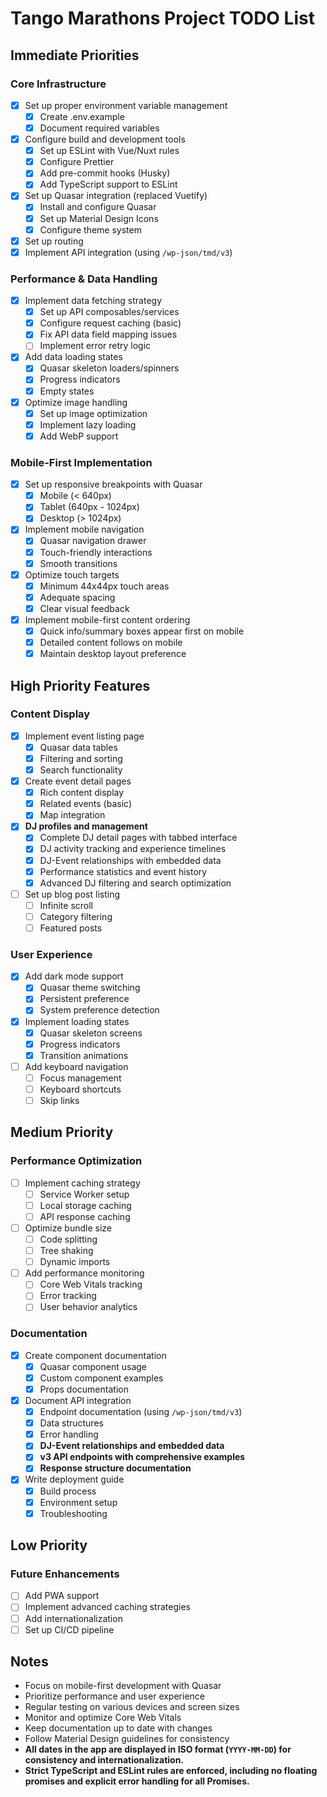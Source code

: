 # Tango Marathons Project TODO List

## Immediate Priorities

### Core Infrastructure

- [x] Set up proper environment variable management
  - [x] Create .env.example
  - [x] Document required variables
- [x] Configure build and development tools
  - [x] Set up ESLint with Vue/Nuxt rules
  - [x] Configure Prettier
  - [x] Add pre-commit hooks (Husky)
  - [x] Add TypeScript support to ESLint
- [x] Set up Quasar integration (replaced Vuetify)
  - [x] Install and configure Quasar
  - [x] Set up Material Design Icons
  - [x] Configure theme system
- [x] Set up routing
- [x] Implement API integration (using `/wp-json/tmd/v3`)

### Performance & Data Handling

- [x] Implement data fetching strategy
  - [x] Set up API composables/services
  - [x] Configure request caching (basic)
  - [x] Fix API data field mapping issues
  - [ ] Implement error retry logic
- [x] Add data loading states
  - [x] Quasar skeleton loaders/spinners
  - [x] Progress indicators
  - [x] Empty states
- [x] Optimize image handling
  - [x] Set up image optimization
  - [x] Implement lazy loading
  - [x] Add WebP support

### Mobile-First Implementation

- [x] Set up responsive breakpoints with Quasar
  - [x] Mobile (< 640px)
  - [x] Tablet (640px - 1024px)
  - [x] Desktop (> 1024px)
- [x] Implement mobile navigation
  - [x] Quasar navigation drawer
  - [x] Touch-friendly interactions
  - [x] Smooth transitions
- [x] Optimize touch targets
  - [x] Minimum 44x44px touch areas
  - [x] Adequate spacing
  - [x] Clear visual feedback
- [x] Implement mobile-first content ordering
  - [x] Quick info/summary boxes appear first on mobile
  - [x] Detailed content follows on mobile
  - [x] Maintain desktop layout preference

## High Priority Features

### Content Display

- [x] Implement event listing page
  - [x] Quasar data tables
  - [x] Filtering and sorting
  - [x] Search functionality
- [x] Create event detail pages
  - [x] Rich content display
  - [x] Related events (basic)
  - [x] Map integration
- [x] **DJ profiles and management**
  - [x] Complete DJ detail pages with tabbed interface
  - [x] DJ activity tracking and experience timelines
  - [x] DJ-Event relationships with embedded data
  - [x] Performance statistics and event history
  - [x] Advanced DJ filtering and search optimization
- [ ] Set up blog post listing
  - [ ] Infinite scroll
  - [ ] Category filtering
  - [ ] Featured posts

### User Experience

- [x] Add dark mode support
  - [x] Quasar theme switching
  - [x] Persistent preference
  - [x] System preference detection
- [x] Implement loading states
  - [x] Quasar skeleton screens
  - [x] Progress indicators
  - [x] Transition animations
- [ ] Add keyboard navigation
  - [ ] Focus management
  - [ ] Keyboard shortcuts
  - [ ] Skip links

## Medium Priority

### Performance Optimization

- [ ] Implement caching strategy
  - [ ] Service Worker setup
  - [ ] Local storage caching
  - [ ] API response caching
- [ ] Optimize bundle size
  - [ ] Code splitting
  - [ ] Tree shaking
  - [ ] Dynamic imports
- [ ] Add performance monitoring
  - [ ] Core Web Vitals tracking
  - [ ] Error tracking
  - [ ] User behavior analytics

### Documentation

- [x] Create component documentation
  - [x] Quasar component usage
  - [x] Custom component examples
  - [x] Props documentation
- [x] Document API integration
  - [x] Endpoint documentation (using `/wp-json/tmd/v3`)
  - [x] Data structures
  - [x] Error handling
  - [x] **DJ-Event relationships and embedded data**
  - [x] **v3 API endpoints with comprehensive examples**
  - [x] **Response structure documentation**
- [x] Write deployment guide
  - [x] Build process
  - [x] Environment setup
  - [x] Troubleshooting

## Low Priority

### Future Enhancements

- [ ] Add PWA support
- [ ] Implement advanced caching strategies
- [ ] Add internationalization
- [ ] Set up CI/CD pipeline

## Notes

- Focus on mobile-first development with Quasar
- Prioritize performance and user experience
- Regular testing on various devices and screen sizes
- Monitor and optimize Core Web Vitals
- Keep documentation up to date with changes
- Follow Material Design guidelines for consistency
- **All dates in the app are displayed in ISO format (`YYYY-MM-DD`) for consistency and internationalization.**
- **Strict TypeScript and ESLint rules are enforced, including no floating promises and explicit error handling for all Promises.**
